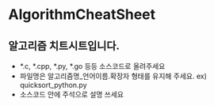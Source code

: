 # AlgorithmCheatSheet
## 알고리즘 치트시트입니다.
- *.c, *.cpp, *.py, *.go 등등 소스코드로 올려주세요
- 파일명은 알고리즘명_언어이름.확장자 형태를 유지해 주세요. ex) quicksort_python.py
- 소스코드 안에 주석으로 설명 쓰세요
